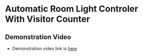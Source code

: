 # Automatic Room Light Controler With Visitor Counter

## Demonstration Video
- Demonstration video link is [here](https://youtu.be/tYSoluYOj6w)